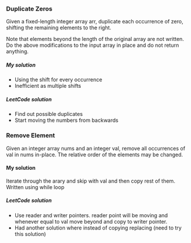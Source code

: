 ### Duplicate Zeros
Given a fixed-length integer array arr, duplicate each occurrence of zero, shifting the remaining elements to the right.

Note that elements beyond the length of the original array are not written. Do the above modifications to the input array in place and do not return anything.

##### My solution
* Using the shift for every occurrence
* Inefficient as multiple shifts

##### LeetCode solution
* Find out possible duplicates
* Start moving the numbers from backwards

### Remove Element
Given an integer array nums and an integer val, remove all occurrences of val in nums in-place. The relative order of the elements may be changed.
#### My solution
Iterate through the arary and skip with val and then copy rest of them. Written using while loop
##### LeetCode solution
* Use reader and writer pointers. reader point will be moving and whenever equal to val move beyond and copy to writer pointer.
* Had another solution where instead of copying replacing (need to try this solution)


